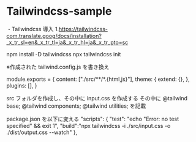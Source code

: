 # Tailwindcss-sample

<!-- リンク -->

・Tailwindcss 導入 1.https://tailwindcss-com.translate.goog/docs/installation?_x_tr_sl=en&_x_tr_tl=ja&_x_tr_hl=ja&_x_tr_pto=sc

<!-- ターミナル -->

npm install -D tailwindcss
npx tailwindcss init

<!-- テンプレート パスを構成する　-->

※作成された tailwind.config.js を書き換え

module.exports = {
content: ["./src/**/*.{html,js}"],
theme: {
extend: {},
},
plugins: [],
}

<!-- CSS に Tailwind ディレクティブを追加する
 -->

src フォルダを作成し、その中に input.css を作成する
その中に
@tailwind base;
@tailwind components;
@tailwind utilities;
を記載

<!-- Tailwind CLI ビルド プロセスを開始する  -->

package.json を以下に変える
"scripts": {
"test": "echo \"Error: no test specified\" && exit 1",
"build":"npx tailwindcss -i ./src/input.css -o ./dist/output.css --watch"
},
